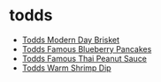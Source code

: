 # todds

 * [Todds Modern Day Brisket](../index/t/todds-modern-day-brisket-51154000.json)
 * [Todds Famous Blueberry Pancakes](../index/t/todds-famous-blueberry-pancakes.json)
 * [Todds Famous Thai Peanut Sauce](../index/t/todds-famous-thai-peanut-sauce.json)
 * [Todds Warm Shrimp Dip](../index/t/todds-warm-shrimp-dip.json)

